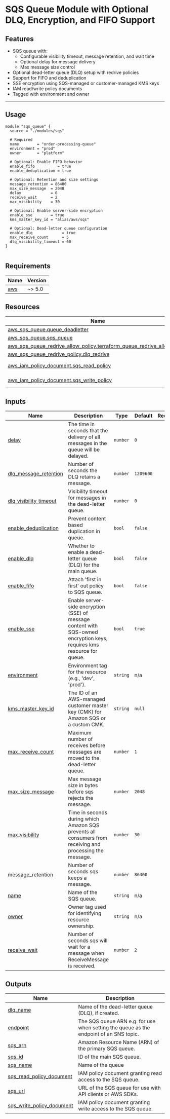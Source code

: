# SQS Queue Module with Optional DLQ, Encryption, and FIFO Support

## Features

- SQS queue with:
  - Configurable visibility timeout, message retention, and wait time
  - Optional delay for message delivery
  - Max message size control
- Optional dead-letter queue (DLQ) setup with redrive policies
- Support for FIFO and deduplication
- SSE encryption using SQS-managed or customer-managed KMS keys
- IAM read/write policy documents
- Tagged with environment and owner

---

## Usage

```hcl
module "sqs_queue" {
  source = "./modules/sqs"

  # Required
  name        = "order-processing-queue"
  environment = "prod"
  owner       = "platform"

  # Optional: Enable FIFO behavior
  enable_fifo          = true
  enable_deduplication = true

  # Optional: Retention and size settings
  message_retention = 86400
  max_size_message  = 2048
  delay             = 0
  receive_wait      = 2
  max_visibility    = 30

  # Optional: Enable server-side encryption
  enable_sse        = true
  kms_master_key_id = "alias/aws/sqs"

  # Optional: Dead-letter queue configuration
  enable_dlq             = true
  max_receive_count      = 5
  dlq_visibility_timeout = 60
}


```

<!-- BEGIN_TF_DOCS -->
## Requirements

| Name | Version |
|------|---------|
| <a name="requirement_aws"></a> [aws](#requirement\_aws) | ~> 5.0 |
## Resources

| Name | Type |
|------|------|
| [aws_sqs_queue.queue_deadletter](https://registry.terraform.io/providers/hashicorp/aws/latest/docs/resources/sqs_queue) | resource |
| [aws_sqs_queue.sqs_queue](https://registry.terraform.io/providers/hashicorp/aws/latest/docs/resources/sqs_queue) | resource |
| [aws_sqs_queue_redrive_allow_policy.terraform_queue_redrive_allow_policy](https://registry.terraform.io/providers/hashicorp/aws/latest/docs/resources/sqs_queue_redrive_allow_policy) | resource |
| [aws_sqs_queue_redrive_policy.dlq_redrive](https://registry.terraform.io/providers/hashicorp/aws/latest/docs/resources/sqs_queue_redrive_policy) | resource |
| [aws_iam_policy_document.sqs_read_policy](https://registry.terraform.io/providers/hashicorp/aws/latest/docs/data-sources/iam_policy_document) | data source |
| [aws_iam_policy_document.sqs_write_policy](https://registry.terraform.io/providers/hashicorp/aws/latest/docs/data-sources/iam_policy_document) | data source |
## Inputs

| Name | Description | Type | Default | Required |
|------|-------------|------|---------|:--------:|
| <a name="input_delay"></a> [delay](#input\_delay) | The time in seconds that the delivery of all messages in the queue will be delayed. | `number` | `0` | no |
| <a name="input_dlq_message_retention"></a> [dlq\_message\_retention](#input\_dlq\_message\_retention) | Number of seconds the DLQ retains a message. | `number` | `1209600` | no |
| <a name="input_dlq_visibility_timeout"></a> [dlq\_visibility\_timeout](#input\_dlq\_visibility\_timeout) | Visibility timeout for messages in the dead-letter queue. | `number` | `0` | no |
| <a name="input_enable_deduplication"></a> [enable\_deduplication](#input\_enable\_deduplication) | Prevent content based duplication in queue. | `bool` | `false` | no |
| <a name="input_enable_dlq"></a> [enable\_dlq](#input\_enable\_dlq) | Whether to enable a dead-letter queue (DLQ) for the main queue. | `bool` | `false` | no |
| <a name="input_enable_fifo"></a> [enable\_fifo](#input\_enable\_fifo) | Attach 'first in first' out policy to SQS queue. | `bool` | `false` | no |
| <a name="input_enable_sse"></a> [enable\_sse](#input\_enable\_sse) | Enable server-side encryption (SSE) of message content with SQS-owned encryption keys, requires kms resource for queue. | `bool` | `true` | no |
| <a name="input_environment"></a> [environment](#input\_environment) | Environment tag for the resource (e.g., 'dev', 'prod'). | `string` | n/a | yes |
| <a name="input_kms_master_key_id"></a> [kms\_master\_key\_id](#input\_kms\_master\_key\_id) | The ID of an AWS-managed customer master key (CMK) for Amazon SQS or a custom CMK. | `string` | `null` | no |
| <a name="input_max_receive_count"></a> [max\_receive\_count](#input\_max\_receive\_count) | Maximum number of receives before messages are moved to the dead-letter queue. | `number` | `1` | no |
| <a name="input_max_size_message"></a> [max\_size\_message](#input\_max\_size\_message) | Max message size in bytes before sqs rejects the message. | `number` | `2048` | no |
| <a name="input_max_visibility"></a> [max\_visibility](#input\_max\_visibility) | Time in seconds during which Amazon SQS prevents all consumers from receiving and processing the message. | `number` | `30` | no |
| <a name="input_message_retention"></a> [message\_retention](#input\_message\_retention) | Number of seconds sqs keeps a message. | `number` | `86400` | no |
| <a name="input_name"></a> [name](#input\_name) | Name of the SQS queue. | `string` | n/a | yes |
| <a name="input_owner"></a> [owner](#input\_owner) | Owner tag used for identifying resource ownership. | `string` | n/a | yes |
| <a name="input_receive_wait"></a> [receive\_wait](#input\_receive\_wait) | Number of seconds sqs will wait for a message when ReceiveMessage is received. | `number` | `2` | no |
## Outputs

| Name | Description |
|------|-------------|
| <a name="output_dlq_name"></a> [dlq\_name](#output\_dlq\_name) | Name of the dead-letter queue (DLQ), if created. |
| <a name="output_endpoint"></a> [endpoint](#output\_endpoint) | The SQS queue ARN e.g. for use when setting the queue as the endpoint of an SNS topic. |
| <a name="output_sqs_arn"></a> [sqs\_arn](#output\_sqs\_arn) | Amazon Resource Name (ARN) of the primary SQS queue. |
| <a name="output_sqs_id"></a> [sqs\_id](#output\_sqs\_id) | ID of the main SQS queue. |
| <a name="output_sqs_name"></a> [sqs\_name](#output\_sqs\_name) | Name of the queue |
| <a name="output_sqs_read_policy_document"></a> [sqs\_read\_policy\_document](#output\_sqs\_read\_policy\_document) | IAM policy document granting read access to the SQS queue. |
| <a name="output_sqs_url"></a> [sqs\_url](#output\_sqs\_url) | URL of the SQS queue for use with API clients or AWS SDKs. |
| <a name="output_sqs_write_policy_document"></a> [sqs\_write\_policy\_document](#output\_sqs\_write\_policy\_document) | IAM policy document granting write access to the SQS queue. |
<!-- END_TF_DOCS -->
